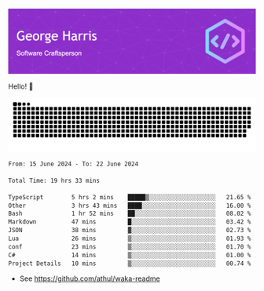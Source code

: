 ![img](./assets/github-header.png)

Hello! :wave:

<div align="center">
  <img  src="https://github.com/1999AZZAR/1999AZZAR/blob/readme/resources/img/grid-snake.svg" alt="snake" />
</div>

<!--START_SECTION:waka-->

```txt
From: 15 June 2024 - To: 22 June 2024

Total Time: 19 hrs 33 mins

TypeScript        5 hrs 2 mins    █████▒░░░░░░░░░░░░░░░░░░░   21.65 %
Other             3 hrs 43 mins   ████░░░░░░░░░░░░░░░░░░░░░   16.00 %
Bash              1 hr 52 mins    ██░░░░░░░░░░░░░░░░░░░░░░░   08.02 %
Markdown          47 mins         █░░░░░░░░░░░░░░░░░░░░░░░░   03.42 %
JSON              38 mins         ▓░░░░░░░░░░░░░░░░░░░░░░░░   02.73 %
Lua               26 mins         ▒░░░░░░░░░░░░░░░░░░░░░░░░   01.93 %
conf              23 mins         ▒░░░░░░░░░░░░░░░░░░░░░░░░   01.70 %
C#                14 mins         ▒░░░░░░░░░░░░░░░░░░░░░░░░   01.00 %
Project Details   10 mins         ▒░░░░░░░░░░░░░░░░░░░░░░░░   00.74 %
```

<!--END_SECTION:waka-->

- See <https://github.com/athul/waka-readme>

